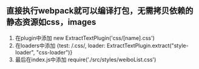 ## 直接执行webpack就可以编译打包，无需拷贝依赖的静态资源如css，images
1. 在plugin中添加 new ExtractTextPlugin('css/[name].css')
2. 在loaders中添加 {test: /\.css/, loader: ExtractTextPlugin.extract("style-loader", "css-loader")}
3. 最后在index.js中添加 require('./src/styles/weiboList.css')